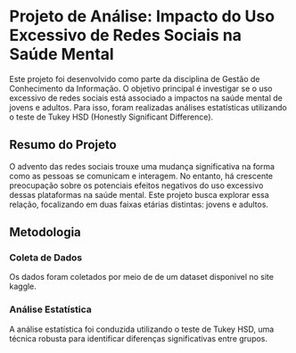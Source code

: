 # Projeto de Análise: Impacto do Uso Excessivo de Redes Sociais na Saúde Mental

Este projeto foi desenvolvido como parte da disciplina de Gestão de Conhecimento da Informação. O objetivo principal é investigar se o uso excessivo de redes sociais está associado a impactos na saúde mental de jovens e adultos. Para isso, foram realizadas análises estatísticas utilizando o teste de Tukey HSD (Honestly Significant Difference).

## Resumo do Projeto

O advento das redes sociais trouxe uma mudança significativa na forma como as pessoas se comunicam e interagem. No entanto, há crescente preocupação sobre os potenciais efeitos negativos do uso excessivo dessas plataformas na saúde mental. Este projeto busca explorar essa relação, focalizando em duas faixas etárias distintas: jovens e adultos.

## Metodologia

### Coleta de Dados

Os dados foram coletados por meio de de um dataset disponivel no site kaggle.

### Análise Estatística

A análise estatística foi conduzida utilizando o teste de Tukey HSD, uma técnica robusta para identificar diferenças significativas entre grupos.

